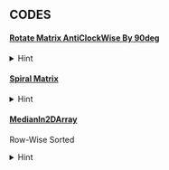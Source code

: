 ## CODES


#### [Rotate Matrix AntiClockWise By 90deg](Matrix/RotateAntiClockBy90DEG.cpp)
<details>
<summary>Hint</summary>

  
    FIrst transpose then swap all columns and get required matrix
    



</details>


#### [Spiral Matrix](Matrix/SpiralMatrix.cpp)
<details>
<summary>Hint</summary>

  
    //Take care if only 1 row or 1 column matrix

    //Print top right bottom then left
    



</details>


#### [MedianIn2DArray](Matrix/MedianIn2DArrays.cpp)
Row-Wise Sorted
<details>
<summary>Hint</summary>


    Naive : create 1D array sort it and find median
  
    //Median position = (r*c+1)/2;

    calc mini and maxi

    like binary search calc mid and 
    every time calc midPos by sum of  upperbound of mid in every row to know no of exactly equal or lesser elements in matrix

    move left and right accordingly


    
    



</details>
